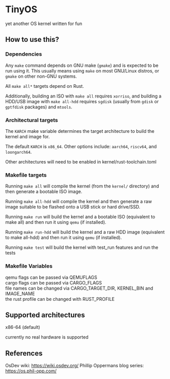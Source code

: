 # TinyOS

yet another OS kernel written for fun  

## How to use this?

### Dependencies

Any `make` command depends on GNU make (`gmake`) and is expected to be run using it. This usually means using `make` on most GNU/Linux distros, or `gmake` on other non-GNU systems.

All `make all*` targets depend on Rust.

Additionally, building an ISO with `make all` requires `xorriso`, and building a HDD/USB image with `make all-hdd` requires `sgdisk` (usually from `gdisk` or `gptfdisk` packages) and `mtools`.

### Architectural targets

The `KARCH` make variable determines the target architecture to build the kernel and image for.

The default `KARCH` is `x86_64`. Other options include: `aarch64`, `riscv64`, and `loongarch64`.

Other architectures will need to be enabled in kernel/rust-toolchain.toml

### Makefile targets

Running `make all` will compile the kernel (from the `kernel/` directory) and then generate a bootable ISO image.

Running `make all-hdd` will compile the kernel and then generate a raw image suitable to be flashed onto a USB stick or hard drive/SSD.

Running `make run` will build the kernel and a bootable ISO (equivalent to make all) and then run it using `qemu` (if installed).

Running `make run-hdd` will build the kernel and a raw HDD image (equivalent to make all-hdd) and then run it using `qemu` (if installed).

Running `make test` will build the kernel with test_run features and run the tests

### Makefile Variables

qemu flags can be passed via QEMUFLAGS  
cargo flags can be passed via CARGO_FLAGS  
file names can be changed via CARGO_TARGET_DIR, KERNEL_BIN and IMAGE_NAME  
the rust profile can be changed with RUST_PROFILE  

## Supported architectures

x86-64 (default)

currently no real hardware is supported  

## References

OsDev wiki: https://wiki.osdev.org/
Phillip Oppermans blog series: https://os.phil-opp.com/
